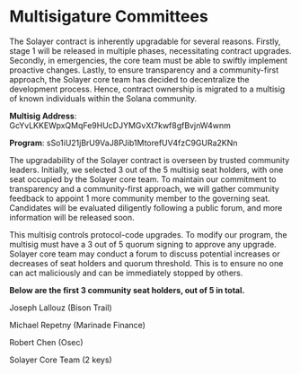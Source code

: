 # Multisigature Committees

The Solayer contract is inherently upgradable for several reasons. Firstly, stage 1 will be released in multiple phases, necessitating contract upgrades. Secondly, in emergencies, the core team must be able to swiftly implement proactive changes. Lastly, to ensure transparency and a community-first approach, the Solayer core team has decided to decentralize the development process. Hence, contract ownership is migrated to a multisig of known individuals within the Solana community.

**Multisig Address**: GcYvLKKEWpxQMqFe9HUcDJYMGvXt7kwf8gfBvjnW4wnm

**Program**: sSo1iU21jBrU9VaJ8PJib1MtorefUV4fzC9GURa2KNn

The upgradability of the Solayer contract is overseen by trusted community leaders. Initially, we selected 3 out of the 5 multisig seat holders, with one seat occupied by the Solayer core team. To maintain our commitment to transparency and a community-first approach, we will gather community feedback to appoint 1 more community member to the governing seat. Candidates will be evaluated diligently following a public forum, and more information will be released soon.

This multisig controls protocol-code upgrades. To modify our program, the multisig must have a 3 out of 5 quorum signing to approve any upgrade. Solayer core team may conduct a forum to discuss potential increases or decreases of seat holders and quorum threshold. This is to ensure no one can act maliciously and can be immediately stopped by others.&#x20;

**Below are the first 3 community seat holders, out of 5 in total.**

Joseph Lallouz (Bison Trail)

Michael Repetny (Marinade Finance)&#x20;

Robert Chen (Osec)

Solayer Core Team (2 keys)
